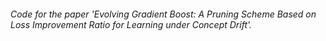 ###### Code for the paper 'Evolving Gradient Boost: A Pruning Scheme Based on Loss Improvement Ratio for Learning under Concept Drift'.
